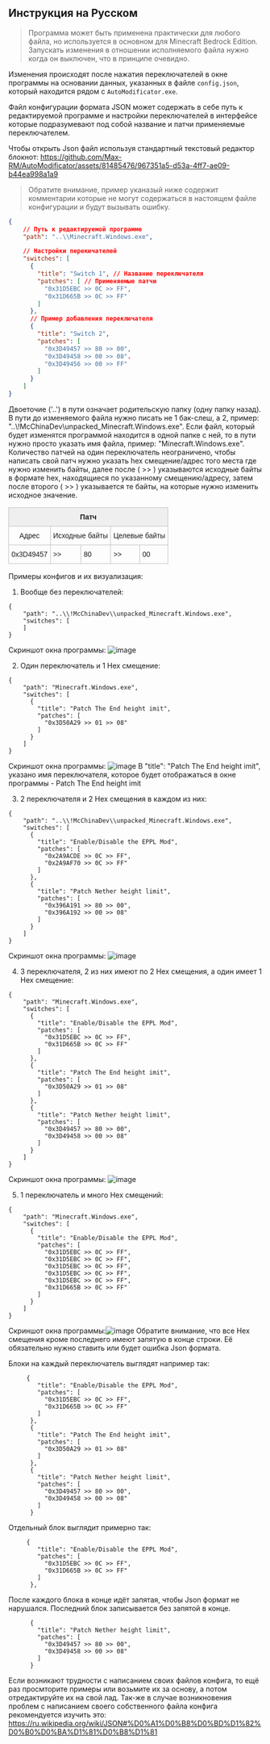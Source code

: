 ## Инструкция на Русском

> Программа может быть применена практически для любого файла, но используется в основном для Minecraft Bedrock Edition. Запускать изменения в отношении исполняемого файла нужно когда он выключен, что в принципе очевидно.

Изменения происходят после нажатия переключателей в окне программы на основании данных, указанных в файле ``config.json``, который находится рядом с ``AutoModificator.exe``.

Файл конфигурации формата JSON может содержать в себе путь к редактируемой программе и настройки переключателей в интерфейсе которые подразумевают под собой название и патчи применяемые переключателем.

Чтобы открыть Json файл используя стандартный текстовый редактор блокнот:
https://github.com/Max-RM/AutoModificator/assets/81485476/967351a5-d53a-4ff7-ae09-b44ea998a1a9

> Обратите внимание, пример уканазый ниже содержит комментарии которые не могут содержаться в настоящем файле конфигурации и будут вызывать ошибку.
```json
{
    // Путь к редактируемой программе
    "path": "..\\Minecraft.Windows.exe", 

    // Настройки перекючателей
    "switches": [
      {
        "title": "Switch 1", // Название переключателя
        "patches": [ // Применяемые патчи
          "0x31D5EBC >> 0C >> FF",
          "0x31D665B >> 0C >> FF"
        ]
      },
      // Пример добавления переключателя
      {
        "title": "Switch 2",
        "patches": [
          "0x3D49457 >> 80 >> 00",
          "0x3D49458 >> 00 >> 08".
          "0x3D49456 >> 00 >> FF"
        ]
      }
    ]
}
```

Двоеточие ('..') в пути означает родительскую папку (одну папку назад). В пути до изменяемого файла нужно писать не 1 бак-слеш, а 2, пример: "..\\!McChinaDev\\unpacked_Minecraft.Windows.exe". Если файл, который будет изменятся программой находится в одной папке с ней, то в пути нужно просто указать имя файла, пример: "Minecraft.Windows.exe". Количество патчей на один переключатель неограничено, чтобы написать свой патч нужно указать hex смещение/адрес того места где нужно изменить байты, далее после ( >> ) указываются исходные байты в формате hex, находящиеся по указанному смещению/адресу, затем после второго ( >> ) указывается те байты, на которые нужно изменить исходное значение.

<table style="border-collapse:collapse;border-spacing:0" class="tg"><thead><tr><th style="background-color:#efefef;border-color:#c0c0c0;border-style:solid;border-width:1px;font-family:Arial, sans-serif;font-size:14px;font-weight:normal;overflow:hidden;padding:10px 5px;text-align:center;vertical-align:top;word-break:normal" colspan="5"><span style="font-weight:bold">Патч</span></th></tr></thead><tbody><tr><td style="border-color:#c0c0c0;border-style:solid;border-width:1px;font-family:Arial, sans-serif;font-size:14px;overflow:hidden;padding:10px 5px;text-align:center;vertical-align:top;word-break:normal">Адрес</td><td style="border-color:#c0c0c0;border-style:solid;border-width:1px;font-family:Arial, sans-serif;font-size:14px;overflow:hidden;padding:10px 5px;text-align:center;vertical-align:top;word-break:normal" colspan="2">Исходные байты</td><td style="border-color:#c0c0c0;border-style:solid;border-width:1px;font-family:Arial, sans-serif;font-size:14px;overflow:hidden;padding:10px 5px;text-align:center;vertical-align:top;word-break:normal" colspan="2">Целевые байты</td></tr><tr><td style="border-color:#c0c0c0;border-style:solid;border-width:1px;font-family:Arial, sans-serif;font-size:14px;overflow:hidden;padding:10px 5px;text-align:left;vertical-align:top;word-break:normal">0x3D49457</td><td style="border-color:#c0c0c0;border-style:solid;border-width:1px;font-family:Arial, sans-serif;font-size:14px;overflow:hidden;padding:10px 5px;text-align:left;vertical-align:top;word-break:normal">&gt;&gt;</td><td style="border-color:#c0c0c0;border-style:solid;border-width:1px;font-family:Arial, sans-serif;font-size:14px;overflow:hidden;padding:10px 5px;text-align:left;vertical-align:top;word-break:normal">80</td><td style="border-color:#c0c0c0;border-style:solid;border-width:1px;font-family:Arial, sans-serif;font-size:14px;overflow:hidden;padding:10px 5px;text-align:left;vertical-align:top;word-break:normal">&gt;&gt;</td><td style="border-color:#c0c0c0;border-style:solid;border-width:1px;font-family:Arial, sans-serif;font-size:14px;overflow:hidden;padding:10px 5px;text-align:left;vertical-align:top;word-break:normal">00</td></tr></tbody></table>



Примеры конфигов и их визуализация:
1) Вообще без переключателей:
```
{
    "path": "..\\!McChinaDev\\unpacked_Minecraft.Windows.exe",
    "switches": [
    ]
}

```
Скриншот окна программы: ![image](https://github.com/Max-RM/AutoModificator/assets/81485476/68ef07d6-d379-46f9-a915-439b58811e4a)

2) Один переключатель и 1 Hex смещение:
```
{
    "path": "Minecraft.Windows.exe",
    "switches": [
      {
        "title": "Patch The End height imit",
        "patches": [
          "0x3D50A29 >> 01 >> 08"
        ]
      }
    ]
}
```
Скриншот окна программы: ![image](https://github.com/Max-RM/AutoModificator/assets/81485476/dc0d0a7d-ea26-486e-a0f2-dfbdeed1bd71)
В "title": "Patch The End height imit", указано имя переключателя, 
которое будет отображаться в окне программы - Patch The End height imit 

3) 2 переключателя и 2 Hex смещения в каждом из них:
```
{
    "path": "..\\!McChinaDev\\unpacked_Minecraft.Windows.exe",
    "switches": [
      {
        "title": "Enable/Disable the EPPL Mod",
        "patches": [
          "0x2A9ACDE >> 0C >> FF",
          "0x2A9AF70 >> 0C >> FF"
        ]
      },
      {
        "title": "Patch Nether height limit",
        "patches": [
          "0x396A191 >> 80 >> 00",
          "0x396A192 >> 00 >> 08"
        ]
      }
    ]
}
```
Скриншот окна программы: ![image](https://github.com/Max-RM/AutoModificator/assets/81485476/4b3a9b51-8ce1-4e22-a96b-25a28fb2315a)

4) 3 переключателя, 2 из них имеют по 2 Hex смещения, а один имеет 1 Hex смещение:
```
{
    "path": "Minecraft.Windows.exe",
    "switches": [
      {
        "title": "Enable/Disable the EPPL Mod",
        "patches": [
          "0x31D5EBC >> 0C >> FF",
          "0x31D665B >> 0C >> FF"
        ]
      },
      {
        "title": "Patch The End height imit",
        "patches": [
          "0x3D50A29 >> 01 >> 08"
        ]
      },
      {
        "title": "Patch Nether height limit",
        "patches": [
          "0x3D49457 >> 80 >> 00",
          "0x3D49458 >> 00 >> 08"
        ]
      }
    ]
}
```
Скриншот окна программы: ![image](https://github.com/Max-RM/AutoModificator/assets/81485476/dc894962-6b12-4254-972a-e104c008add5)

5) 1 переключатель и много Hex смещений:
```
{
    "path": "Minecraft.Windows.exe",
    "switches": [
      {
        "title": "Enable/Disable the EPPL Mod",
        "patches": [
          "0x31D5EBC >> 0C >> FF",
          "0x31D5EBC >> 0C >> FF",
          "0x31D5EBC >> 0C >> FF",
          "0x31D5EBC >> 0C >> FF",
          "0x31D5EBC >> 0C >> FF",
          "0x31D665B >> 0C >> FF"
        ]
      }
    ]
}
```
Скриншот окна программы:![image](https://github.com/Max-RM/AutoModificator/assets/81485476/2a89d37a-258b-4348-9bef-98256c0a48f8)
Обратите внимание, что все Hex смещения кроме последнего имеют запятую в конце строки. Её обязательно нужно ставить или будет ошибка Json формата.

Блоки на каждый переключатель выглядят например так:
``` 
     {
        "title": "Enable/Disable the EPPL Mod",
        "patches": [
          "0x31D5EBC >> 0C >> FF",
          "0x31D665B >> 0C >> FF"
        ]
      },
      {
        "title": "Patch The End height imit",
        "patches": [
          "0x3D50A29 >> 01 >> 08"
        ]
      },
      {
        "title": "Patch Nether height limit",
        "patches": [
          "0x3D49457 >> 80 >> 00",
          "0x3D49458 >> 00 >> 08"
        ]
      }
```
Отдельный блок выглядит примерно так:
```
     {
        "title": "Enable/Disable the EPPL Mod",
        "patches": [
          "0x31D5EBC >> 0C >> FF",
          "0x31D665B >> 0C >> FF"
        ]
      },
```
После каждого блока в конце идёт запятая, чтобы Json формат не нарушался.
Последний блок записывается без запятой в конце.
```
      {
        "title": "Patch Nether height limit",
        "patches": [
          "0x3D49457 >> 80 >> 00",
          "0x3D49458 >> 00 >> 08"
        ]
      }
```

Если возникают трудности с написанием своих файлов конфига, то ещё раз просмторите примеры или возьмите их за основу, а потом отредактируйте их на свой лад. Так-же в случае возникновения проблем с написанием своего собственного файла конфига рекомендуется изучить это: https://ru.wikipedia.org/wiki/JSON#%D0%A1%D0%B8%D0%BD%D1%82%D0%B0%D0%BA%D1%81%D0%B8%D1%81
